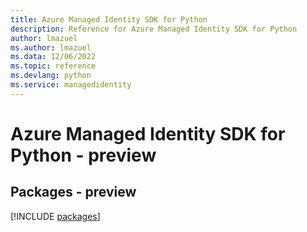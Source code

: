 ```yaml
---
title: Azure Managed Identity SDK for Python
description: Reference for Azure Managed Identity SDK for Python
author: lmazuel
ms.author: lmazuel
ms.data: 12/06/2022
ms.topic: reference
ms.devlang: python
ms.service: managedidentity
---
```

# Azure Managed Identity SDK for Python - preview
## Packages - preview
[!INCLUDE [packages](managed-identity-index.md)]